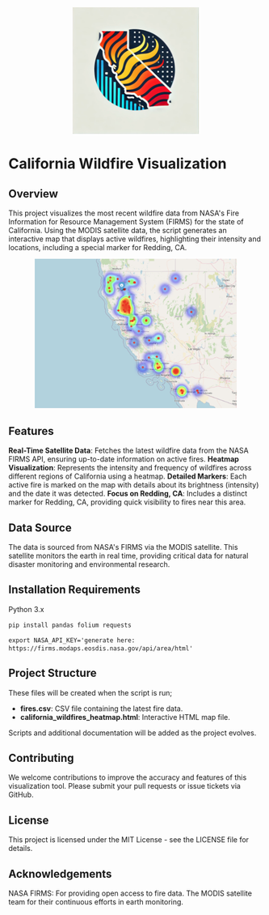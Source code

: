 <p align="center">
    <img src="logo.webp" alt="drawing" width="250" />
</p>


# California Wildfire Visualization
## Overview
This project visualizes the most recent wildfire data from NASA's Fire Information for Resource Management System (FIRMS) for the state of California. Using the MODIS satellite data, the script generates an interactive map that displays active wildfires, highlighting their intensity and locations, including a special marker for Redding, CA.

<p align="center">
    <img src="example.png" alt="drawing" width="400" />
</p>


## Features
**Real-Time Satellite Data**: Fetches the latest wildfire data from the NASA FIRMS API, ensuring up-to-date information on active fires.
**Heatmap Visualization**: Represents the intensity and frequency of wildfires across different regions of California using a heatmap.
**Detailed Markers**: Each active fire is marked on the map with details about its brightness (intensity) and the date it was detected.
**Focus on Redding, CA**: Includes a distinct marker for Redding, CA, providing quick visibility to fires near this area.

## Data Source
The data is sourced from NASA's FIRMS via the MODIS satellite. This satellite monitors the earth in real time, providing critical data for natural disaster monitoring and environmental research.

## Installation Requirements
Python 3.x

```commandline
pip install pandas folium requests
```

```commandline
export NASA_API_KEY='generate here: https://firms.modaps.eosdis.nasa.gov/api/area/html'
```

## Project Structure
These files will be created when the script is run;
- **fires.csv**: CSV file containing the latest fire data.
- **california_wildfires_heatmap.html**: Interactive HTML map file. 

Scripts and additional documentation will be added as the project evolves.

## Contributing
We welcome contributions to improve the accuracy and features of this visualization tool. Please submit your pull requests or issue tickets via GitHub.

## License
This project is licensed under the MIT License - see the LICENSE file for details.

## Acknowledgements
NASA FIRMS: For providing open access to fire data.
The MODIS satellite team for their continuous efforts in earth monitoring.
